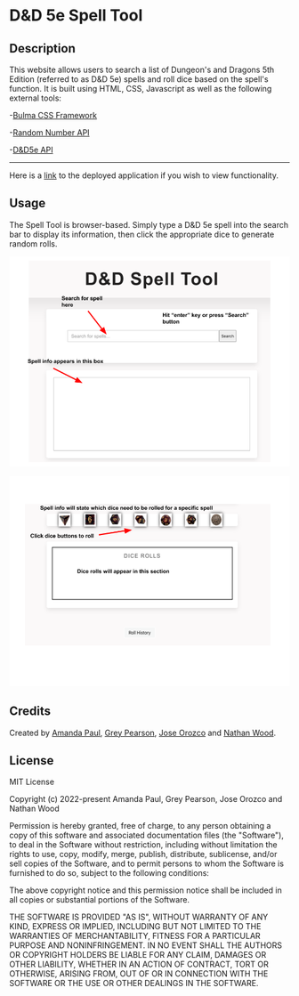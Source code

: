 # D&D 5e Spell Tool

## Description

This website allows users to search a list of Dungeon's and Dragons 5th Edition (referred to as D&D 5e) spells and roll dice based on the spell's function. It is built using HTML, CSS, Javascript as well as the following external tools:

-[Bulma CSS Framework](https://bulma.io/documentation/)

-[Random Number API](https://www.randomnumberapi.com/)

-[D&D5e API](https://www.dnd5eapi.co/docs/#overview--schemas)
***

Here is a [link](https://na-br-wo.github.io/group-pjt-one/) to the deployed application if you wish to view functionality.

## Usage

The Spell Tool is browser-based. Simply type a D&D 5e spell into the search bar to display its information, then click the appropriate dice to generate random rolls.

![Search Screenshot](./assets/screenshots/screenshot_1.png)
 
![Roll Screenshot](./assets/screenshots/screenshot_2.png)


## Credits

Created by [Amanda Paul](https://github.com/amandapaul1223), [Grey Pearson](https://github.com/Grey-pearson), [Jose Orozco](https://github.com/itsnotjose)  and [Nathan Wood](https://github.com/na-br-wo).


## License

MIT License

Copyright (c) 2022-present Amanda Paul, Grey Pearson, Jose Orozco and Nathan Wood

Permission is hereby granted, free of charge, to any person obtaining a copy
of this software and associated documentation files (the "Software"), to deal
in the Software without restriction, including without limitation the rights
to use, copy, modify, merge, publish, distribute, sublicense, and/or sell
copies of the Software, and to permit persons to whom the Software is
furnished to do so, subject to the following conditions:

The above copyright notice and this permission notice shall be included in all
copies or substantial portions of the Software.

THE SOFTWARE IS PROVIDED "AS IS", WITHOUT WARRANTY OF ANY KIND, EXPRESS OR
IMPLIED, INCLUDING BUT NOT LIMITED TO THE WARRANTIES OF MERCHANTABILITY,
FITNESS FOR A PARTICULAR PURPOSE AND NONINFRINGEMENT. IN NO EVENT SHALL THE
AUTHORS OR COPYRIGHT HOLDERS BE LIABLE FOR ANY CLAIM, DAMAGES OR OTHER
LIABILITY, WHETHER IN AN ACTION OF CONTRACT, TORT OR OTHERWISE, ARISING FROM,
OUT OF OR IN CONNECTION WITH THE SOFTWARE OR THE USE OR OTHER DEALINGS IN THE
SOFTWARE.
